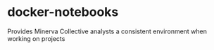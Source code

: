 # docker-notebooks
Provides Minerva Collective analysts a consistent environment when working on projects
